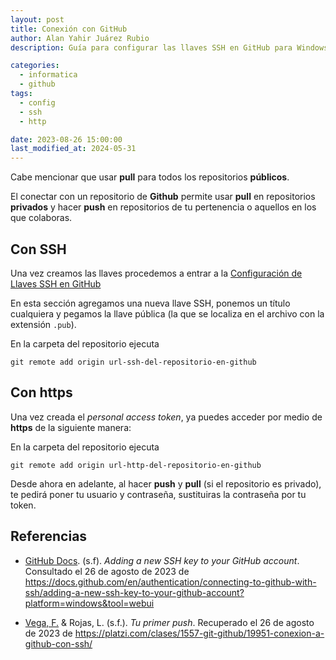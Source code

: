 ```yaml
---
layout: post
title: Conexión con GitHub
author: Alan Yahir Juárez Rubio
description: Guía para configurar las llaves SSH en GitHub para Windows, Linux y Mac

categories:
  - informatica
  - github
tags:
  - config
  - ssh
  - http

date: 2023-08-26 15:00:00
last_modified_at: 2024-05-31
---
```


Cabe mencionar que usar **pull** para todos los repositorios **públicos**.

El conectar con un repositorio de **Github** permite usar **pull** en
repositorios **privados** y hacer **push** en repositorios de tu pertenencia o
aquellos en los que colaboras.

## Con SSH

Una vez creamos las llaves procedemos a entrar a la
[Configuración de Llaves SSH en GitHub](https://github.com/settings/keys)

En esta sección agregamos una nueva llave SSH, ponemos un título cualquiera y
pegamos la llave pública (la que se localiza en el archivo con la extensión `.pub`).

En la carpeta del repositorio ejecuta

```shell
git remote add origin url-ssh-del-repositorio-en-github
```

## Con https

Una vez creada el _personal access token_, ya puedes acceder por medio de
**https** de la siguiente manera:

En la carpeta del repositorio ejecuta

```shell
git remote add origin url-http-del-repositorio-en-github
```

Desde ahora en adelante, al hacer **push** y **pull** (si el repositorio es
privado), te pedirá poner tu usuario y contraseña, sustituiras la contraseña
por tu token.

## Referencias

- [GitHub Docs](https://docs.github.com/en).
  (s.f).
  _Adding a new SSH key to your GitHub account_.
  Consultado el 26 de agosto de 2023 de
  <https://docs.github.com/en/authentication/connecting-to-github-with-ssh/adding-a-new-ssh-key-to-your-github-account?platform=windows&tool=webui>

- [Vega, F.](https://platzi.com/profes/freddier/) & Rojas, L.
  (s.f.).
  _Tu primer push_. Recuperado el 26 de agosto de 2023 de
  <https://platzi.com/clases/1557-git-github/19951-conexion-a-github-con-ssh/>
